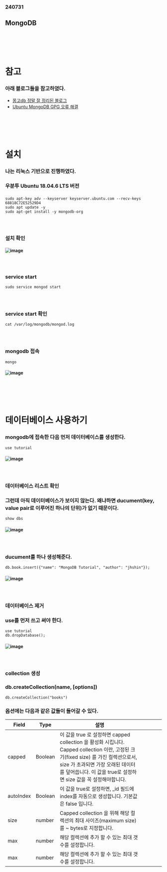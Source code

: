 ### 240731
## MongoDB
### <br/><br/><br/>

# 참고
### 아래 블로그들을 참고하였다.
- [몽고db 정말 잘 정리된 블로그](https://pycoding.tistory.com/entry/%EB%AA%BD%EA%B3%A0db-%EC%A0%95%EB%A7%90-%EC%9E%98-%EC%A0%95%EB%A6%AC%EB%90%9C-%EB%B8%94%EB%A1%9C%EA%B7%B8])
- [Ubuntu MongoDB GPG 오류 해결](https://whackur.tistory.com/152)
### <br/><br/><br/>

# 설치
### 나는 리눅스 기반으로 진행하였다.
### 우분투 Ubuntu 18.04.6 LTS 버전
### 
```
sudo apt-key adv --keyserver keyserver.ubuntu.com --recv-keys 68818C72E52529D4
sudo apt update -y
sudo apt-get install -y mongodb-org
```
### <br/>

### 설치 확인
#### ![image](https://github.com/user-attachments/assets/1b544216-9320-4206-a813-49207e01ef0c)
### <br/>

### service start
```
sudo service mongod start
```
### <br/>

### service start 확인
```
cat /var/log/mongodb/mongod.log
```
### <br/>

### mongodb 접속
```
mongo
```
#### ![image](https://github.com/user-attachments/assets/00325306-6c71-412d-b233-b7084380f539)
### <br/><br/><br/>

# 데이터베이스 사용하기
### mongodb에 접속한 다음 먼저 데이터베이스를 생성한다.
```
use tutorial
```
#### ![image](https://github.com/user-attachments/assets/cb286ce8-003d-49aa-9a49-90baaf7ca3ea)

### <br/>

### 데이터베이스 리스트 확인
### 그런데 아직 데이터베이스가 보이지 않는다. 왜냐하면 ducument(key, value pair로 이루어진 하나의 단위)가 없기 때문이다.
```
show dbs
```
#### ![image](https://github.com/user-attachments/assets/b53feb7e-d207-4f59-960c-a9e002b36692)
### <br/>

### ducument를 하나 생성해준다.
```
db.book.insert({"name": "MongoDB Tutorial", "author": "jhshin"});
```
#### ![image](https://github.com/user-attachments/assets/ac7e4bc7-9adb-4f98-97a1-91c2e0adfc71)
### <br/>

### 데이터베이스 제거
### use를 먼저 쓰고 써야 한다.
```
use tutorial
db.dropDatabase();
```
#### ![image](https://github.com/user-attachments/assets/b4c58c37-b1ee-425b-ad77-794835984ead)
### <br/>

### collection 생성
### db.createCollection(name, \[options\])
```
db.createCollection("books")
```
### 옵션에는 다음과 같은 값들이 들어갈 수 있다.
| Field     | Type    | 설명                                                                                                                                                                                                                                        |   |   |   |   |
|-----------|---------|---------------------------------------------------------------------------------------------------------------------------------------------------------------------------------------------------------------------------------------------|---|---|---|---|
| capped    | Boolean | 이 값을 true 로 설정하면 capped collection 을 활성화 시킵니다. Capped collection 이란, 고정된 크기(fixed size) 를 가진 컬렉션으로서, size 가 초과되면 가장 오래된 데이터를 덮어씁니다. 이 값을 true로 설정하면 size 값을 꼭 설정해야합니다. |   |   |   |   |
| autoIndex | Boolean | 이 값을 true로 설정하면, _id 필드에 index를 자동으로 생성합니다. 기본값은 false 입니다.                                                                                                                                                     |   |   |   |   |
| size      | number  | Capped collection 을 위해 해당 컬렉션의 최대 사이즈(maximum size)를 ~ bytes로 지정합니다.                                                                                                                                                   |   |   |   |   |
| max       | number  | 해당 컬렉션에 추가 할 수 있는 최대 갯수를 설정합니다.                                                                                                                                                                                       |   |   |   |   |
| max       | number  | 해당 컬렉션에 추가 할 수 있는 최대 갯수를 설정합니다.    

